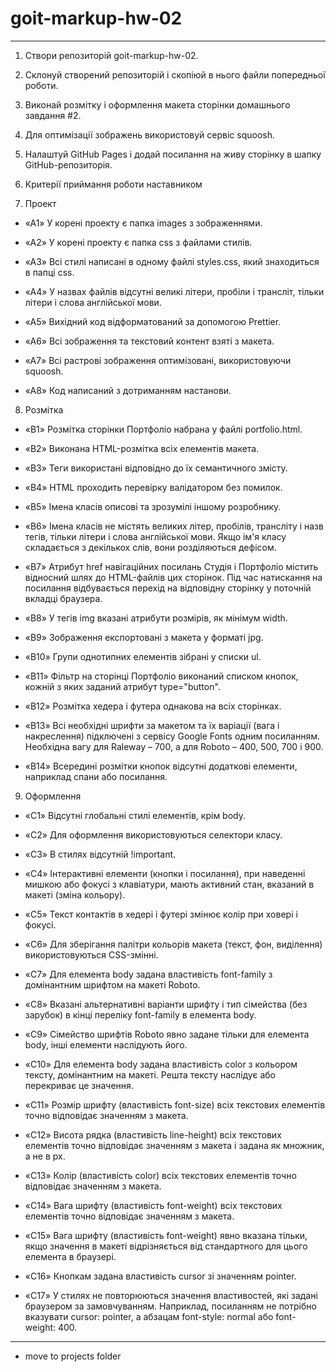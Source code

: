# goit-markup-hw-02

---

1. Створи репозиторій goit-markup-hw-02.

2. Склонуй створений репозиторій і скопіюй в нього файли попередньої роботи.

3. Виконай розмітку і оформлення макета сторінки домашнього завдання #2.

4. Для оптимізації зображень використовуй сервіс squoosh.

5. Налаштуй GitHub Pages і додай посилання на живу сторінку в шапку GitHub-репозиторія.

6. Критерії приймання роботи наставником

7. Проект

- «A1» У корені проекту є папка images з зображеннями.

- «A2» У корені проекту є папка css з файлами стилів.

- «A3» Всі стилі написані в одному файлі styles.css, який знаходиться в папці css.

- «A4» У назвах файлів відсутні великі літери, пробіли і трансліт, тільки літери і слова англійської мови.

- «A5» Вихідний код відформатований за допомогою Prettier.

- «A6» Всі зображення та текстовий контент взяті з макета.

- «A7» Всі растрові зображення оптимізовані, використовуючи squoosh.

- «A8» Код написаний з дотриманням настанови.

8. Розмітка

- «B1» Розмітка сторінки Портфоліо набрана у файлі portfolio.html.

- «B2» Виконана HTML-розмітка всіх елементів макета.

- «B3» Теги використані відповідно до їх семантичного змісту.

- «B4» HTML проходить перевірку валідатором без помилок.

- «B5» Імена класів описові та зрозумілі іншому розробнику.

- «B6» Імена класів не містять великих літер, пробілів, трансліту і назв тегів, тільки літери і слова англійської мови. Якщо ім'я класу складається з декількох слів, вони розділяються дефісом.

- «B7» Атрибут href навігаційних посилань Студія і Портфоліо містить відносний шлях до HTML-файлів цих сторінок. Під час натискання на посилання відбувається перехід на відповідну сторінку у поточній вкладці браузера.

- «B8» У тегів img вказані атрибути розмірів, як мінімум width.

- «B9» Зображення експортовані з макета у форматі jpg.

- «B10» Групи однотипних елементів зібрані у списки ul.

- «B11» Фільтр на сторінці Портфоліо виконаний списком кнопок, кожній з яких заданий атрибут type="button".

- «B12» Розмітка хедера і футера однакова на всіх сторінках.

- «B13» Всі необхідні шрифти за макетом та їх варіації (вага і накреслення) підключені з сервісу Google Fonts одним посиланням. Необхідна вагу для Raleway – 700, а для Roboto – 400, 500, 700 і 900.

- «B14» Всередині розмітки кнопок відсутні додаткові елементи, наприклад спани або посилання.

9. Оформлення

- «C1» Відсутні глобальні стилі елементів, крім body.

- «C2» Для оформлення використовуються селектори класу.

- «C3» В стилях відсутній !important.

- «C4» Інтерактивні елементи (кнопки і посилання), при наведенні мишкою або фокусі з клавіатури, мають активний стан, вказаний в макеті (зміна кольору).

- «С5» Текст контактів в хедері і футері змінює колір при ховері і фокусі.

- «C6» Для зберігання палітри кольорів макета (текст, фон, виділення) використовуються CSS-змінні.

- «С7» Для елемента body задана властивість font-family з домінантним шрифтом на макеті Roboto.

- «С8» Вказані альтернативні варіанти шрифту і тип сімейства (без зарубок) в кінці переліку font-family в елемента body.

- «С9» Сімейство шрифтів Roboto явно задане тільки для елемента body, інші елементи наслідують його.

- «С10» Для елемента body задана властивість color з кольором тексту, домінантним на макеті. Решта тексту наслідує або перекриває це значення.

- «С11» Розмір шрифту (властивість font-size) всіх текстових елементів точно відповідає значенням з макета.

- «С12» Висота рядка (властивість line-height) всіх текстових елементів точно відповідає значенням з макета і задана як множник, а не в px.

- «С13» Колір (властивість color) всіх текстових елементів точно відповідає значенням з макета.

- «С14» Вага шрифту (властивість font-weight) всіх текстових елементів точно відповідає значенням з макета.

- «С15» Вага шрифту (властивість font-weight) явно вказана тільки, якщо значення в макеті відрізняється від стандартного для цього елемента в браузері.

- «С16» Кнопкам задана властивість cursor зі значенням pointer.

- «С17» У стилях не повторюються значення властивостей, які задані браузером за замовчуванням. Наприклад, посиланням не потрібно вказувати cursor: pointer, а абзацам font-style: normal або font-weight: 400.

---

- move to projects folder
